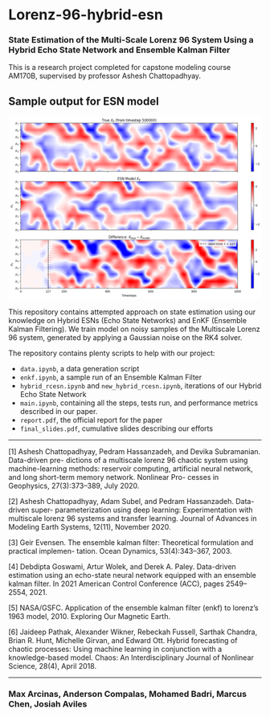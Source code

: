 # Lorenz-96-hybrid-esn

### State Estimation of the Multi-Scale Lorenz 96 System Using a Hybrid Echo State Network and Ensemble Kalman Filter

This is a research project completed for capstone modeling course AM170B, supervised by professor Ashesh Chattopadhyay.

## Sample output for ESN model

![Sample output for ESN model](ESN-output.png)

This repository contains attempted approach on state estimation using our knowledge on Hybrid ESNs (Echo State Networks) and EnKF (Ensemble Kalman Filtering). We train model on noisy samples of the Multiscale Lorenz 96 system, generated by applying a Gaussian noise on the RK4 solver. 

The repository contains plenty scripts to help with our project:
- `data.ipynb`, a data generation script
- `enkf.ipynb`, a sample run of an Ensemble Kalman Filter
- `hybrid_rcesn.ipynb` and `new_hybrid_rcesn.ipynb`, iterations of our Hybrid Echo State Network
- `main.ipynb`, containing all the steps, tests run, and performance metrics described in our paper.
- `report.pdf`, the official report for the paper
- `final_slides.pdf`, cumulative slides describing our efforts

---

[1] Ashesh Chattopadhyay, Pedram Hassanzadeh, and Devika Subramanian. Data-driven pre-
dictions of a multiscale lorenz 96 chaotic system using machine-learning methods: reservoir
computing, artificial neural network, and long short-term memory network. Nonlinear Pro-
cesses in Geophysics, 27(3):373–389, July 2020.

[2] Ashesh Chattopadhyay, Adam Subel, and Pedram Hassanzadeh. Data-driven super-
parameterization using deep learning: Experimentation with multiscale lorenz 96 systems
and transfer learning. Journal of Advances in Modeling Earth Systems, 12(11), November
2020.

[3] Geir Evensen. The ensemble kalman filter: Theoretical formulation and practical implemen-
tation. Ocean Dynamics, 53(4):343–367, 2003.

[4] Debdipta Goswami, Artur Wolek, and Derek A. Paley. Data-driven estimation using an
echo-state neural network equipped with an ensemble kalman filter. In 2021 American
Control Conference (ACC), pages 2549–2554, 2021.

[5] NASA/GSFC. Application of the ensemble kalman filter (enkf) to lorenz’s 1963 model,
2010. Exploring Our Magnetic Earth.

[6] Jaideep Pathak, Alexander Wikner, Rebeckah Fussell, Sarthak Chandra, Brian R. Hunt,
Michelle Girvan, and Edward Ott. Hybrid forecasting of chaotic processes: Using machine
learning in conjunction with a knowledge-based model. Chaos: An Interdisciplinary Journal
of Nonlinear Science, 28(4), April 2018.

---

### Max Arcinas, Anderson Compalas, Mohamed Badri, Marcus Chen, Josiah Aviles

